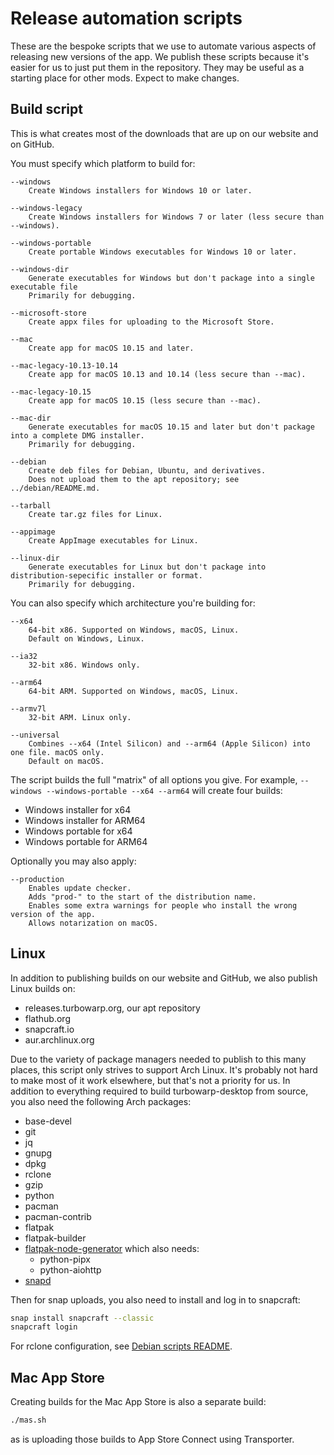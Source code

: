 # Release automation scripts

These are the bespoke scripts that we use to automate various aspects of releasing new versions of the app.  We publish these scripts because it's easier for us to just put them in the repository. They may be useful as a starting place for other mods. Expect to make changes.

## Build script

This is what creates most of the downloads that are up on our website and on GitHub.

You must specify which platform to build for:

```
--windows
    Create Windows installers for Windows 10 or later.

--windows-legacy
    Create Windows installers for Windows 7 or later (less secure than --windows).

--windows-portable
    Create portable Windows executables for Windows 10 or later.

--windows-dir
    Generate executables for Windows but don't package into a single executable file
    Primarily for debugging.

--microsoft-store
    Create appx files for uploading to the Microsoft Store.

--mac
    Create app for macOS 10.15 and later.

--mac-legacy-10.13-10.14
    Create app for macOS 10.13 and 10.14 (less secure than --mac).

--mac-legacy-10.15
    Create app for macOS 10.15 (less secure than --mac).

--mac-dir
    Generate executables for macOS 10.15 and later but don't package into a complete DMG installer.
    Primarily for debugging.

--debian
    Create deb files for Debian, Ubuntu, and derivatives.
    Does not upload them to the apt repository; see ../debian/README.md.

--tarball
    Create tar.gz files for Linux.

--appimage
    Create AppImage executables for Linux.

--linux-dir
    Generate executables for Linux but don't package into distribution-sepecific installer or format.
    Primarily for debugging.
```

You can also specify which architecture you're building for:

```
--x64
    64-bit x86. Supported on Windows, macOS, Linux.
    Default on Windows, Linux.

--ia32
    32-bit x86. Windows only.

--arm64
    64-bit ARM. Supported on Windows, macOS, Linux.

--armv7l
    32-bit ARM. Linux only.

--universal
    Combines --x64 (Intel Silicon) and --arm64 (Apple Silicon) into one file. macOS only.
    Default on macOS.
```

The script builds the full "matrix" of all options you give. For example, `--windows --windows-portable --x64 --arm64` will create four builds:

 - Windows installer for x64
 - Windows installer for ARM64
 - Windows portable for x64
 - Windows portable for ARM64

Optionally you may also apply:

```
--production
    Enables update checker.
    Adds "prod-" to the start of the distribution name.
    Enables some extra warnings for people who install the wrong version of the app.
    Allows notarization on macOS.
```

## Linux

In addition to publishing builds on our website and GitHub, we also publish Linux builds on:

 - releases.turbowarp.org, our apt repository
 - flathub.org
 - snapcraft.io
 - aur.archlinux.org

Due to the variety of package managers needed to publish to this many places, this script only strives to support Arch Linux. It's probably not hard to make most of it work elsewhere, but that's not a priority for us. In addition to everything required to build turbowarp-desktop from source, you also need the following Arch packages:

 - base-devel
 - git
 - jq
 - gnupg
 - dpkg
 - rclone
 - gzip
 - python
 - pacman
 - pacman-contrib
 - flatpak
 - flatpak-builder
 - [flatpak-node-generator](https://github.com/flatpak/flatpak-builder-tools/tree/master/node) which also needs:
   - python-pipx
   - python-aiohttp
 - [snapd](https://aur.archlinux.org/packages/snapd)

Then for snap uploads, you also need to install and log in to snapcraft:

```bash
snap install snapcraft --classic
snapcraft login
```

For rclone configuration, see [Debian scripts README](../debian/README.md).

## Mac App Store

Creating builds for the Mac App Store is also a separate build:

```bash
./mas.sh
```

as is uploading those builds to App Store Connect using Transporter.
